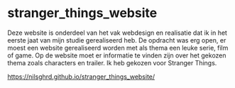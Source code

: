 # stranger_things_website

Deze website is onderdeel van het vak webdesign en realisatie dat ik in het eerste jaat van mijn studie gerealiseerd heb.
De opdracht was erg open, er moest een website gerealiseerd worden met als thema een leuke serie, film of game. Op de website moet er informatie te vinden zijn over het gekozen thema zoals characters en trailer. Ik heb gekozen voor Stranger Things.

https://nilsghrd.github.io/stranger_things_website/

